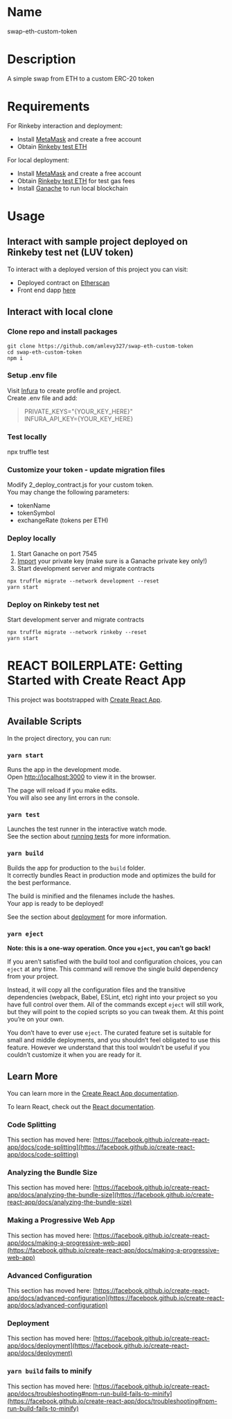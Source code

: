 # Name
swap-eth-custom-token

# Description

A simple swap from ETH to a custom ERC-20 token

# Requirements

For Rinkeby interaction and deployment:
- Install [MetaMask](https://metamask.io/download) and create a free account
- Obtain [Rinkeby test ETH](https://faucet.rinkeby.io/)

For local deployment:
- Install [MetaMask](https://metamask.io/download) and create a free account
- Obtain [Rinkeby test ETH](https://faucet.rinkeby.io/) for test gas fees
- Install [Ganache](https://trufflesuite.com/ganache/) to run local blockchain

# Usage

## Interact with sample project deployed on Rinkeby test net (LUV token)

To interact with a deployed version of this project you can visit:
- Deployed contract on [Etherscan](https://rinkeby.etherscan.io/address/0x4D915D76f51a6Ca80C20DE2eEf7ea56D67DFf4ED)
- Front end dapp [here](https://swap-eth-luv.surge.sh/)

## Interact with local clone

### Clone repo and install packages

```
git clone https://github.com/amlevy327/swap-eth-custom-token
cd swap-eth-custom-token
npm i
```

### Setup .env file

Visit [Infura](https://infura.io/) to create profile and project.\
Create .env file and add:
> PRIVATE_KEYS="{YOUR_KEY_HERE}"\
> INFURA_API_KEY={YOUR_KEY_HERE}

### Test locally

npx truffle test

### Customize your token - update migration files
Modify 2_deploy_contract.js for your custom token.\
You may change the following parameters:
- tokenName
- tokenSymbol
- exchangeRate (tokens per ETH)

### Deploy locally

1. Start Ganache on port 7545
2. [Import](https://metamask.zendesk.com/hc/en-us/articles/360015489331-How-to-import-an-Account) your private key (make sure is a Ganache private key only!)
3. Start development server and migrate contracts
```
npx truffle migrate --network development --reset
yarn start
```

### Deploy on Rinkeby test net

Start development server and migrate contracts
```
npx truffle migrate --network rinkeby --reset
yarn start
```

# REACT BOILERPLATE: Getting Started with Create React App

This project was bootstrapped with [Create React App](https://github.com/facebook/create-react-app).

## Available Scripts

In the project directory, you can run:

### `yarn start`

Runs the app in the development mode.\
Open [http://localhost:3000](http://localhost:3000) to view it in the browser.

The page will reload if you make edits.\
You will also see any lint errors in the console.

### `yarn test`

Launches the test runner in the interactive watch mode.\
See the section about [running tests](https://facebook.github.io/create-react-app/docs/running-tests) for more information.

### `yarn build`

Builds the app for production to the `build` folder.\
It correctly bundles React in production mode and optimizes the build for the best performance.

The build is minified and the filenames include the hashes.\
Your app is ready to be deployed!

See the section about [deployment](https://facebook.github.io/create-react-app/docs/deployment) for more information.

### `yarn eject`

**Note: this is a one-way operation. Once you `eject`, you can’t go back!**

If you aren’t satisfied with the build tool and configuration choices, you can `eject` at any time. This command will remove the single build dependency from your project.

Instead, it will copy all the configuration files and the transitive dependencies (webpack, Babel, ESLint, etc) right into your project so you have full control over them. All of the commands except `eject` will still work, but they will point to the copied scripts so you can tweak them. At this point you’re on your own.

You don’t have to ever use `eject`. The curated feature set is suitable for small and middle deployments, and you shouldn’t feel obligated to use this feature. However we understand that this tool wouldn’t be useful if you couldn’t customize it when you are ready for it.

## Learn More

You can learn more in the [Create React App documentation](https://facebook.github.io/create-react-app/docs/getting-started).

To learn React, check out the [React documentation](https://reactjs.org/).

### Code Splitting

This section has moved here: [https://facebook.github.io/create-react-app/docs/code-splitting](https://facebook.github.io/create-react-app/docs/code-splitting)

### Analyzing the Bundle Size

This section has moved here: [https://facebook.github.io/create-react-app/docs/analyzing-the-bundle-size](https://facebook.github.io/create-react-app/docs/analyzing-the-bundle-size)

### Making a Progressive Web App

This section has moved here: [https://facebook.github.io/create-react-app/docs/making-a-progressive-web-app](https://facebook.github.io/create-react-app/docs/making-a-progressive-web-app)

### Advanced Configuration

This section has moved here: [https://facebook.github.io/create-react-app/docs/advanced-configuration](https://facebook.github.io/create-react-app/docs/advanced-configuration)

### Deployment

This section has moved here: [https://facebook.github.io/create-react-app/docs/deployment](https://facebook.github.io/create-react-app/docs/deployment)

### `yarn build` fails to minify

This section has moved here: [https://facebook.github.io/create-react-app/docs/troubleshooting#npm-run-build-fails-to-minify](https://facebook.github.io/create-react-app/docs/troubleshooting#npm-run-build-fails-to-minify)
